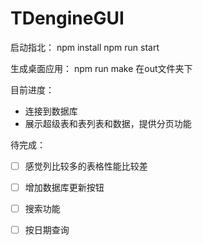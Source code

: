 # TDengineGUI
启动指北：
npm install
npm run start

生成桌面应用：
npm run make 在out文件夹下

目前进度：
- 连接到数据库
- 展示超级表和表列表和数据，提供分页功能

待完成：
- [ ] 感觉列比较多的表格性能比较差
- [ ] 增加数据库更新按钮
- [ ] 搜索功能
- [ ] 按日期查询

